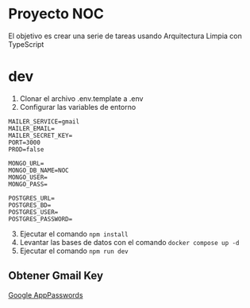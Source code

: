 # Proyecto NOC

El objetivo es crear una serie de tareas usando Arquitectura Limpia con TypeScript

# dev
1. Clonar el archivo .env.template a .env
2. Configurar las variables de entorno

```
MAILER_SERVICE=gmail
MAILER_EMAIL=
MAILER_SECRET_KEY=
PORT=3000
PROD=false

MONGO_URL=
MONGO_DB_NAME=NOC
MONGO_USER=
MONGO_PASS=

POSTGRES_URL=
POSTGRES_BD=
POSTGRES_USER=
POSTGRES_PASSWORD=
```
3. Ejecutar el comando ``` npm install ```
4. Levantar las bases de datos con el comando
```docker compose up -d```
5. Ejecutar el comando ``` npm run dev ```


## Obtener Gmail Key
[Google AppPasswords](https://myaccoun.google.com/u/0/apppasswords)